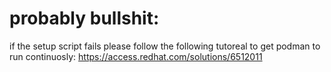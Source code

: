 

# probably bullshit:
if the setup script fails please follow the following tutoreal to get podman to run continuosly:
https://access.redhat.com/solutions/6512011
